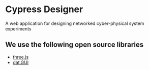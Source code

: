 # Cypress Designer
A web application for designing networked cyber-physical system experiments

## We use the following open source libraries
* [three.js](https://github.com/mrdoob/three.js)
* [dat.GUI](https://github.com/dataarts/dat.gui)
